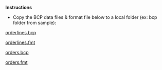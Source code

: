 **Instructions**


- Copy the BCP data files & format file below to a local folder (ex: bcp folder from sample):

[orderlines.bcp](https://sqlchoice.blob.core.windows.net/sqlchoice/samples/belgrade-product-catalog-demo/bcp/orderlines.bcp)

[orderlines.fmt](https://sqlchoice.blob.core.windows.net/sqlchoice/samples/belgrade-product-catalog-demo/bcp/orderlines.fmt)

[orders.bcp](https://sqlchoice.blob.core.windows.net/sqlchoice/samples/belgrade-product-catalog-demo/bcp/orders.bcp)

[orders.fmt](https://sqlchoice.blob.core.windows.net/sqlchoice/samples/belgrade-product-catalog-demo/bcp/orders.fmt)
